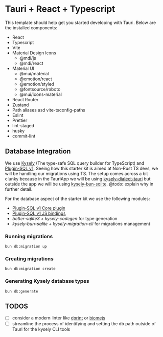 # Tauri + React + Typescript

This template should help get you started developing with Tauri. Below are the installed components:

-   React
-   Typescript
-   Vite
-   Material Design Icons
    -   @mdi/js
    -   @mdi/react
-   Material UI
    -   @mui/material
    -   @emotion/react
    -   @emotion/styled
    -   @fontsource/roboto
    -   @mui/icons-material
-   React Router
-   Zustand
-   Path aliases asd vite-tsconfig-paths
-   Eslint
-   Prettier
-   lint-staged
-   husky
-   commit-lint

## Database Integration

We use [Kysely](https://kysely.dev/) (The type-safe SQL query builder for TypeScript)
and [Plugin-SQL v1](https://github.com/tauri-apps/plugins-workspace/tree/v1/plugins/sql).
Seeing how this starter kit is aimed at Non-Rust TS devs, we will be handling our migrations using TS. The setup comes
across a bit clunky because in the TauriApp we will be using
[kysely-dialect-tauri](https://github.com/subframe7536/kysely-sqlite-tools/tree/master/packages/dialect-tauri) but
outside the app we will be using [kysely-bun-sqlite](https://github.com/dylanblokhuis/kysely-bun-sqlite).
@todo: explain why in further detail.

For the database aspect of the starter kit we use the following modules:

-   [Plugin-SQL v1 Core plugin](https://github.com/tauri-apps/plugins-workspace/tree/v1/plugins/sql)
-   [Plugin-SQL v1 JS bindings](https://github.com/tauri-apps/tauri-plugin-sql#v1)
-   _better-sqlite3 + kysely-codegen_ for type generation
-   _kysely-bun-sqlite + kysely-migration-cli_ for migrations management

### Running migrations

`bun db:migration up`

### Creating migrations

`bun db:migration create`

### Generating Kysely database types

`bun db:generate `

## TODOS

-   [ ] consider a modern linter like [dprint](https://dprint.dev/overview/) or [biomejs](https://biomejs.dev/)
-   [ ] streamline the process of identifying and setting the db path outside of Tauri for the kysely CLI tools
